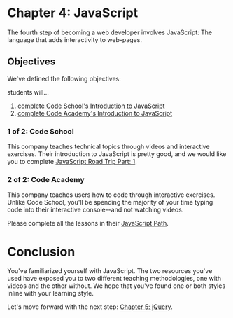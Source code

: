 # Chapter 4: JavaScript
The fourth step of becoming a web developer involves JavaScript: The language that adds interactivity to web-pages. 

## Objectives 
We've defined the following objectives: 

students will...

1. [complete Code School's Introduction to JavaScript][1]
2. [complete Code Academy's Introduction to JavaScript][2]

### 1 of 2: Code School
This company teaches technical topics through videos and interactive exercises. Their introduction to JavaScript is pretty good, and we would like you to complete [JavaScript Road Trip Part: 1][11].

### 2 of 2: Code Academy
This company teaches users how to code through interactive exercises. Unlike Code School, you'll be spending the majority of your time typing code into their interactive console--and not watching videos. 

Please complete all the lessons in their [JavaScript Path][21]. 

# Conclusion
You've familiarized yourself with JavaScript. The two resources you've used have exposed you to two different teaching methodologies, one with videos and the other without. We hope that you've found one or both styles inline with your learning style. 

Let's move forward with the next step: [Chapter 5: jQuery][next-page].

[1]: 1-of-2-code-school
[11]: https://www.codeschool.com/paths/javascript

[2]: 2-0f-2-code-academy
[21]: http://www.codecademy.com/tracks/javascript

[3]: https://github.com/gSchool-lab/content/tree/master/_00_pre-course/_05_jquery

[next-page]: ../_05_jquery/readme.md